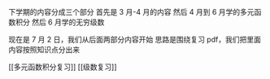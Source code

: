 下学期的内容分成三个部分
首先是 3 月-4 月的内容
然后 4 月到 6 月学的多元函数积分
然后 6 月学的无穷级数

现在是 7 月 2 日，我们从后面两部分内容开始
思路是围绕复习 pdf，我们把里面内容按照知识点分出来

[[多元函数积分复习]]
[[级数复习]]